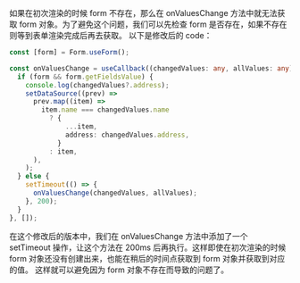 如果在初次渲染的时候 form 不存在，那么在 onValuesChange 方法中就无法获取 form 对象。为了避免这个问题，我们可以先检查 form 是否存在，如果不存在则等到表单渲染完成后再去获取。
以下是修改后的 code：

```ts
const [form] = Form.useForm();

const onValuesChange = useCallback((changedValues: any, allValues: any) => {
  if (form && form.getFieldsValue) {
    console.log(changedValues?.address);
    setDataSource((prev) =>
      prev.map((item) =>
        item.name === changedValues.name
          ? {
              ...item,
              address: changedValues.address,
            }
          : item,
      ),
    );
  } else {
    setTimeout(() => {
      onValuesChange(changedValues, allValues);
    }, 200);
  }
}, []);
```

在这个修改后的版本中，我们在 onValuesChange 方法中添加了一个 setTimeout 操作，让这个方法在 200ms 后再执行。这样即使在初次渲染的时候 form 对象还没有创建出来，也能在稍后的时间点获取到 form 对象并获取到对应的值。
这样就可以避免因为 form 对象不存在而导致的问题了。
